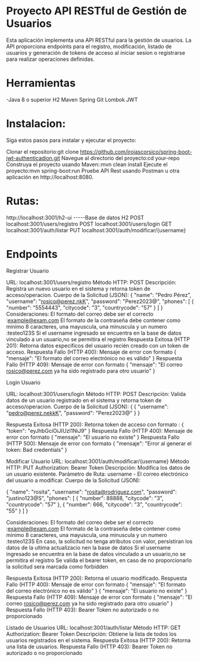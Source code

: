 # Proyecto API RESTful de Gestión de Usuarios
Esta aplicación implementa una API RESTful para la gestión de usuarios. La API proporciona endpoints para el registro, modificación, listado de usuarios y generación de tokens de acceso al iniciar sesion o registrarse para realizar operaciones definidas.

# Herramientas
-Java 8 o superior
H2
Maven
Spring
Git
Lombok
JWT

# Instalacion: 
Siga estos pasos para instalar y ejecutar el proyecto:

Clonar el repositorio:git clone https://github.com/irojascorsico/spring-boot-jwt-authenticadion.git
Navegue al directorio del proyecto:cd your-repo
Construya el proyecto usando Maven::mvn clean install
Ejecute el proyecto:mvn spring-boot:run
Pruebe API Rest usando Postman u otra aplicación en http://localhost:8080.

# Rutas:
http://localhost:3001/h2-ui -----Base de datos H2
POST localhost:3001/users/registro
POST localhost:3001/users/login
GET localhost:3001/auth/listar
PUT localhost:3001/auth/modificar/{username}



# Endpoints
Registrar Usuario

URL: localhost:3001/users/registro
Método HTTP: POST
Descripción: Registra un nuevo usuario en el sistema y retorna token de acceso/operacion.
Cuerpo de la Solicitud (JSON):
{
    "name": "Pedro Pérez",
    "username": "rosico@perez.nkK",
    "password": "Perez2023@",
    "phones": [
        {
            "number": "5554443",
            "citycode": "3",
            "countrycode": "57"
        }
    ]
}
Consideraciones:
El formato del correo debe ser el correcto :example@exam.com
El formato de la contraseña debe contener como minimo 8 caracteres, una mayuscula, una minuscula y un numero :testeo123S
Si el username ingresado se encuentra en la base de datos vinculado a un usuario,no se permitira el registro
Respuesta Exitosa (HTTP 201):
Retorna datos especificos del usuario recién creado con un token de acceso.
Respuesta Fallo (HTTP 400): 
Mensaje de error con formato 
{
     "mensaje": "El formato del correo electrónico no es válido"
}
Respuesta Fallo (HTTP 409): 
Mensaje de error con formato 
{
  "mensaje": "El correo rosico@perez.com ya ha sido registrado para otro usuario"
}


Login Usuario

URL: localhost:3001/users/login
Método HTTP: POST
Descripción: Valida datos de un usuario registrado en el sistema y retorna token de acceso/operacion.
Cuerpo de la Solicitud (JSON):
{
   {
    "username": "pedro@perez.nekkK",
    "password": "Perez2023@"
   }
}
 
Respuesta Exitosa (HTTP 200):
Retorna token de acceso con formato :
{
    "token": "eyJhbGciOiJIUzI1NiJ9"
}
Respuesta Fallo (HTTP 400): 
Mensaje de error con formato 
{
    "mensaje": "El usuario no existe"
}
Respuesta Fallo (HTTP 500): 
Mensaje de error con formato 
{
     "mensaje": "Error al generar el token: Bad credentials"
}


Modificar Usuario
URL: localhost:3001/auth/modificar/{username}
Método HTTP: PUT
Authorization: Bearer Token
Descripción: Modifica los datos de un usuario existente.
Parámetro de Ruta: username - El correo electrónico del usuario a modificar.
Cuerpo de la Solicitud (JSON):

{
"name": "rosita",
"username": "rosita@rodriguez.com",
"password": "justino123@S",
"phones": [
        {
            "number": 88888,
            "citycode": "3",
            "countrycode": "57"
        },
         {
            "number": 666,
            "citycode": "3",
            "countrycode": "55"
        }
    ]
}

Consideraciones:
El formato del correo debe ser el correcto :example@exam.com
El formato de la contraseña debe contener como minimo 8 caracteres, una mayuscula, una minuscula y un numero :testeo123S
En caso, la solicitud no tenga atributos con valor, persistiran los datos de la ultima actualizacio nen la base de datos
Si el username ingresado se encuentra en la base de datos vinculado a un usuario,no se permitira el registro
Se valida el bearer token, en caso de no proporcionarlo la solicitud sera marcada como forbidden

Respuesta Exitosa (HTTP 200):
Retorna el usuario modificado.
 Respuesta Fallo (HTTP 400): 
Mensaje de error con formato 
{
     "mensaje": "El formato del correo electrónico no es válido"
}
{
    "mensaje": "El usuario no existe"
}
Respuesta Fallo (HTTP 409): 
Mensaje de error con formato 
{
  "mensaje": "El correo rosico@perez.com ya ha sido registrado para otro usuario"
}
Respuesta Fallo (HTTP 403):
Bearer Token no autorizado o no proporcionado



Listado de Usuarios
URL: localhost:3001/auth/listar
Método HTTP: GET
Authorization: Bearer Token
Descripción: Obtiene la lista de todos los usuarios registrados en el sistema.
Respuesta Exitosa (HTTP 200):
Retorna una lista de usuarios.
Respuesta Fallo (HTTP 403):
Bearer Token no autorizado o no proporcionado














